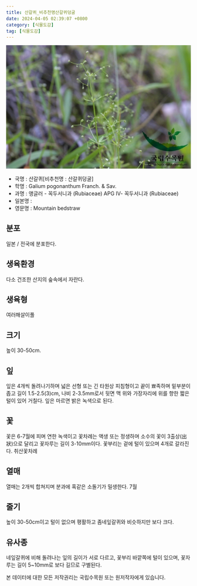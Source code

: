 ```yaml
---
title: 산갈퀴_비추천명산갈퀴덩굴
date: 2024-04-05 02:39:07 +0800
category: [식물도감]
tag: [식물도감]
---
```




![산갈퀴[비추천명 : 산갈퀴덩굴]](/assets/img/fileUpload/plants/basic/Rubiaceae/Galium/18045/1_th2.JPG)
- 국명 : 산갈퀴[비추천명 : 산갈퀴덩굴]
- 학명 : Galium pogonanthum Franch. & Sav.
- 과명 : 앵글러 - 꼭두서니과 (Rubiaceae) APG Ⅳ- 꼭두서니과 (Rubiaceae)
- 일본명 : 
- 영문명 : Mountain bedstraw


## 분포
일본 / 전국에 분포한다.
## 생육환경
다소 건조한 산지의 숲속에서 자란다.
## 생육형
여러해살이풀
## 크기
높이 30-50cm.
## 잎
잎은 4개씩 돌려나기하며 넓은 선형 또는 긴 타원상 피침형이고 끝이 뾰족하며 밑부분이 좁고 길이 1.5-2.5(3)cm, 나비 2-3.5mm로서 뒷면 맥 위와 가장자리에 위를 향한 짧은 털이 있어 거칠다. 잎은 마르면 밝은 녹색으로 된다.
## 꽃
꽃은 6-7월에 피며 연한 녹색이고 꽃차례는 액생 또는 정생하며 소수의 꽃이 3출상(出狀)으로 달리고 꽃자루는 길이 3-10mm이다. 꽃부리는 겉에 털이 있으며 4개로 갈라진다. 취산꽃차례
## 열매
열매는 2개씩 합쳐지며 분과에 혹같은 소돌기가 밀생한다. 7월
## 줄기
높이 30-50cm이고 털이 없으며 평활하고 좀네잎갈퀴와 비슷하지만 보다 크다.
## 유사종
네잎갈퀴에 비해 돌려나는 잎의 길이가 서로 다르고, 꽃부리 바깥쪽에 털이 있으며, 꽃자루는 길이 5~10mm로 보다 길므로 구별된다.






본 데이터에 대한 모든 저작권리는 국립수목원 또는 원저작자에게 있습니다.
